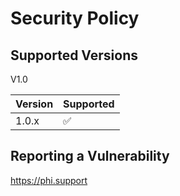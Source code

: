 # Security Policy

## Supported Versions

V1.0

| Version | Supported          |
| ------- | ------------------ |
| 1.0.x   | :white_check_mark: |


## Reporting a Vulnerability

https://phi.support
